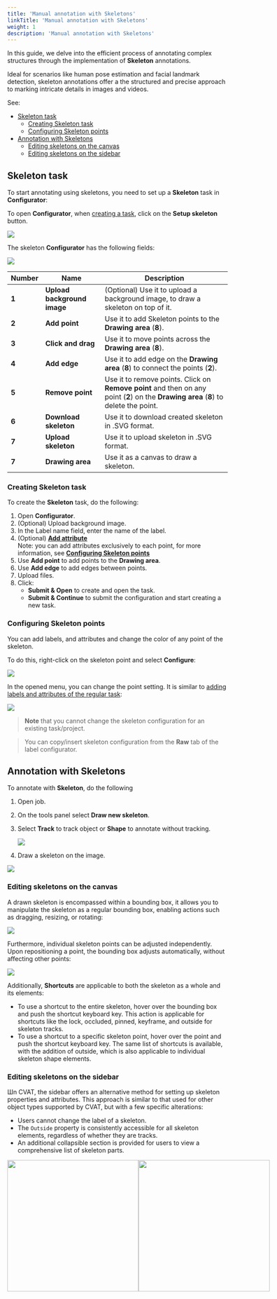 ```yaml
---
title: 'Manual annotation with Skeletons'
linkTitle: 'Manual annotation with Skeletons'
weight: 1
description: 'Manual annotation with Skeletons'
---
```


In this guide, we delve into the efficient process of annotating complex
structures through the implementation of **Skeleton** annotations.

Ideal for scenarios like human pose estimation and
facial landmark detection, skeleton annotations offer a
the structured and precise approach to marking intricate
details in images and videos.

See:

- [Skeleton task](#skeleton-task)
  - [Creating Skeleton task](#creating-skeleton-task)
  - [Configuring Skeleton points](#configuring-skeleton-points)
- [Annotation with Skeletons](#annotation-with-skeletons)
  - [Editing skeletons on the canvas](#editing-skeletons-on-the-canvas)
  - [Editing skeletons on the sidebar](#editing-skeletons-on-the-sidebar)

## Skeleton task

To start annotating using skeletons, you need to set up a **Skeleton** task
in **Configurator**:

To open **Configurator**, when [creating a task](/docs/manual/basics/create_an_annotation_task/),
click on the **Setup skeleton** button.

![](/images/image-setup-skeleton-1.jpg)

The skeleton **Configurator** has the following fields:

![](/images/image-skeleton-configurator-overview.jpg)

<!--lint disable maximum-line-length-->

| Number | Name                        | Description                                                                                                                           |
| ------ | --------------------------- | ------------------------------------------------------------------------------------------------------------------------------------- |
| **1**  | **Upload background image** | (Optional) Use it to upload a background image, to draw a skeleton on top of it.                                                      |
| **2**  | **Add point**               | Use it to add Skeleton points to the **Drawing area** (**8**).                                                                        |
| **3**  | **Click and drag**          | Use it to move points across the **Drawing area** (**8**).                                                                            |
| **4**  | **Add edge**                | Use it to add edge on the **Drawing area** (**8**) to connect the points (**2**).                                                     |
| **5**  | **Remove point**            | Use it to remove points. Click on **Remove point** and then on any point (**2**) on the **Drawing area** (**8**) to delete the point. |
| **6**  | **Download skeleton**       | Use it to download created skeleton in .SVG format.                                                                                   |
| **7**  | **Upload skeleton**         | Use it to upload skeleton in .SVG format.                                                                                             |
| **7**  | **Drawing area**            | Use it as a canvas to draw a skeleton.                                                                                                |

<!--lint enable maximum-line-length-->

### Creating Skeleton task

To create the **Skeleton** task, do the following:

1. Open **Configurator**.
2. (Optional) Upload background image.
3. In the Label name field, enter the name of the label.
4. (Optional) [**Add attribute**](/docs/manual/basics/create_an_annotation_task/#add-an-attribute)
   <br>Note: you can add attributes exclusively to each point,
   for more information, see [**Configuring Skeleton points**](#configuring-skeleton-points)
5. Use **Add point** to add points to the **Drawing area**.
6. Use **Add edge** to add edges between points.
7. Upload files.
8. Click:
   - **Submit & Open** to create and open the task.
   - **Submit & Continue** to submit the configuration and start creating a new task.

### Configuring Skeleton points

You can add labels, and attributes and change the color of any point of the skeleton.

To do this, right-click on the skeleton point and select **Configure**:

![](/images/image-skeleton-drawn-example.jpg)

In the opened menu, you can change the point setting. It is similar to
[adding labels and attributes of the regular task](docs/manual/basics/create_an_annotation_task/#create-a-task):

![](/images/image-skeleton-point-setup.jpg)

> **Note** that you cannot change the skeleton configuration for an existing task/project.

> You can copy/insert skeleton configuration from the **Raw** tab of the label configurator.

## Annotation with Skeletons

To annotate with **Skeleton**, do the following

1. Open job.
2. On the tools panel select **Draw new skeleton**.
3. Select **Track** to track object or **Shape** to annotate
   without tracking.

   ![](/images/image-draw-new-skeleton.jpg)

4. Draw a skeleton on the image.

![](/images/image-draw-new-skeleton.gif)

### Editing skeletons on the canvas

A drawn skeleton is encompassed within a bounding box,
it allows you to manipulate the skeleton as a regular bounding box,
enabling actions such as dragging, resizing, or rotating:

![](/images/skeleton_editing_canvas.gif)

Furthermore, individual skeleton points can be adjusted independently.
Upon repositioning a point, the bounding box adjusts automatically,
without affecting other points:

![](/images/skeleton_editing_canvas-2.gif)

Additionally, **Shortcuts** are applicable
to both the skeleton as a whole and its elements:

- To use a shortcut to the entire skeleton, hover over
  the bounding box and push the shortcut keyboard key.
  This action is applicable for shortcuts like the lock, occluded,
  pinned, keyframe, and outside for skeleton tracks.
- To use a shortcut to a specific skeleton point, hover over the
  point and push the shortcut keyboard key.
  The same list of shortcuts is available, with the addition of outside,
  which is also applicable to individual skeleton shape elements.

### Editing skeletons on the sidebar

Шn CVAT, the sidebar offers an alternative method for setting up skeleton properties and attributes.
This approach is similar to that used for other object types supported by CVAT, but with a few specific alterations:

- Users cannot change the label of a skeleton.
- The `Outside` property is consistently accessible for all skeleton elements, regardless of whether they are tracks.
- An additional collapsible section is provided for users to view a comprehensive list of skeleton parts.

<div style="display: flex; align-items: flex-start;">
    <img src="/images/image-skeleton-track-sidebar.jpg" width="300px" />
    <img src="/images/image-skeleton-shape-sidebar.jpg" width="300px" />
</div>
